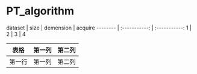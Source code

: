 # PT_algorithm
 
dataset | size | demension | acquire
 -------- | :-----------:  | :-----------: 
1 | 2 | 3 | 4


| 表格      | 第一列     | 第二列     |
| ---------- | :-----------:  | :-----------: |
| 第一行     | 第一列     | 第二列     |
